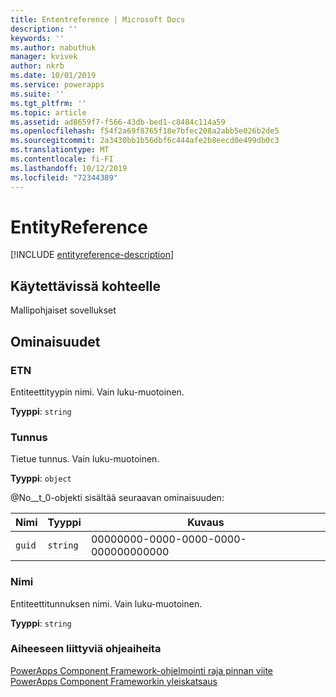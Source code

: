 ```yaml
---
title: Ententreference | Microsoft Docs
description: ''
keywords: ''
ms.author: nabuthuk
manager: kvivek
author: nkrb
ms.date: 10/01/2019
ms.service: powerapps
ms.suite: ''
ms.tgt_pltfrm: ''
ms.topic: article
ms.assetid: ad8659f7-f566-43db-bed1-c8484c114a59
ms.openlocfilehash: f54f2a69f8765f18e7bfec208a2abb5e026b2de5
ms.sourcegitcommit: 2a3430bb1b56dbf6c444afe2b8eecd0e499db0c3
ms.translationtype: MT
ms.contentlocale: fi-FI
ms.lasthandoff: 10/12/2019
ms.locfileid: "72344389"
---
```

# <a name="entityreference"></a>EntityReference

[!INCLUDE [entityreference-description](includes/entityreference-description.md)]

## <a name="available-for"></a>Käytettävissä kohteelle 

Mallipohjaiset sovellukset

## <a name="properties"></a>Ominaisuudet

### <a name="etn"></a>ETN

Entiteettityypin nimi. Vain luku-muotoinen.

**Tyyppi**: `string`

### <a name="id"></a>Tunnus

Tietue tunnus. Vain luku-muotoinen.

**Tyyppi**: `object`

@No__t_0-objekti sisältää seuraavan ominaisuuden:

|Nimi|Tyyppi|Kuvaus|
|--|--|--|
|`guid`|`string`|00000000-0000-0000-0000-000000000000|

### <a name="name"></a>Nimi

Entiteettitunnuksen nimi. Vain luku-muotoinen.

**Tyyppi**: `string`

### <a name="related-topics"></a>Aiheeseen liittyviä ohjeaiheita

[PowerApps Component Framework-ohjelmointi raja pinnan viite](../reference/index.md)<br/>
[PowerApps Component Frameworkin yleiskatsaus](../overview.md)
